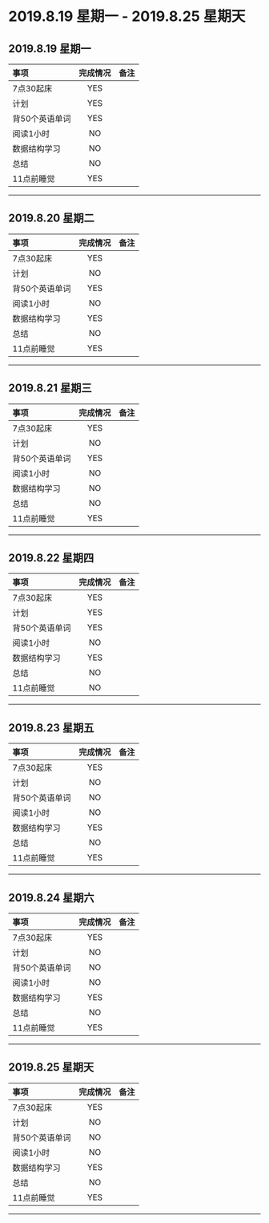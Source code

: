 # **2019.8.19 星期一 - 2019.8.25 星期天**


## 2019.8.19 星期一

| 事项           | 完成情况 | 备注 |
| :------------- | :------: | :--- |
| 7点30起床      |   YES    |      |
| 计划           |   YES    |
| 背50个英语单词 |   YES    |
| 阅读1小时      |    NO    |
| 数据结构学习   |    NO    |
| 总结           |    NO    |
| 11点前睡觉     |   YES    |


***

## 2019.8.20 星期二

| 事项           | 完成情况 | 备注 |
| :------------- | :------: | :--- |
| 7点30起床      |   YES    |      |
| 计划           |    NO    |
| 背50个英语单词 |   YES    |
| 阅读1小时      |    NO    |
| 数据结构学习   |   YES    |
| 总结           |    NO    |
| 11点前睡觉     |   YES    |


***

## 2019.8.21 星期三

| 事项           | 完成情况 | 备注 |
| :------------- | :------: | :--- |
| 7点30起床      |   YES    |      |
| 计划           |    NO    |
| 背50个英语单词 |   YES    |
| 阅读1小时      |    NO    |
| 数据结构学习   |    NO    |
| 总结           |    NO    |
| 11点前睡觉     |   YES    |


***

## 2019.8.22 星期四

| 事项           | 完成情况 | 备注 |
| :------------- | :------: | :--- |
| 7点30起床      |   YES    |      |
| 计划           |   YES    |
| 背50个英语单词 |   YES    |
| 阅读1小时      |    NO    |
| 数据结构学习   |   YES    |
| 总结           |    NO    |
| 11点前睡觉     |    NO    |


***

## 2019.8.23 星期五

| 事项           | 完成情况 | 备注 |
| :------------- | :------: | :--- |
| 7点30起床      |   YES    |      |
| 计划           |    NO    |
| 背50个英语单词 |    NO    |
| 阅读1小时      |    NO    |
| 数据结构学习   |   YES    |
| 总结           |    NO    |
| 11点前睡觉     |   YES    |


***

## 2019.8.24 星期六

| 事项           | 完成情况 | 备注 |
| :------------- | :------: | :--- |
| 7点30起床      |   YES    |      |
| 计划           |    NO    |
| 背50个英语单词 |    NO    |
| 阅读1小时      |    NO    |
| 数据结构学习   |   YES    |
| 总结           |    NO    |
| 11点前睡觉     |   YES    |


***

## 2019.8.25 星期天

| 事项           | 完成情况 | 备注 |
| :------------- | :------: | :--- |
| 7点30起床      |   YES    |      |
| 计划           |    NO    |
| 背50个英语单词 |    NO    |
| 阅读1小时      |    NO    |
| 数据结构学习   |   YES    |
| 总结           |    NO    |
| 11点前睡觉     |   YES    |


***